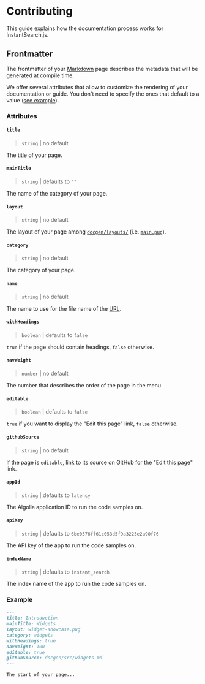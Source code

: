 # Contributing

This guide explains how the documentation process works for InstantSearch.js.

## Frontmatter

The frontmatter of your [Markdown](https://en.wikipedia.org/wiki/Markdown) page describes the metadata that will be generated at compile time.

We offer several attributes that allow to customize the rendering of your documentation or guide. You don't need to specify the ones that default to a value ([see example](#example)).

### Attributes

#### `title`

> `string` | no default

The title of your page.

#### `mainTitle`

> `string` | defaults to `""`

The name of the category of your page.

#### `layout`

> `string` | no default

The layout of your page among [`docgen/layouts/`](layouts/) (i.e. [`main.pug`](layouts/main.pug)).

#### `category`

> `string` | no default

The category of your page.

#### `name`

> `string` | no default

The name to use for the file name of the [URL](https://en.wikipedia.org/wiki/URL).

#### `withHeadings`

> `boolean` | defaults to `false`

`true` if the page should contain headings, `false` otherwise.

#### `navWeight`

> `number` | no default

The number that describes the order of the page in the menu.

#### `editable`

> `boolean` | defaults to `false`

`true` if you want to display the "Edit this page" link, `false` otherwise.

#### `githubSource`

> `string` | no default

If the page is `editable`, link to its source on GitHub for the "Edit this page" link.

#### `appId`

> `string` | defaults to `latency`

The Algolia application ID to run the code samples on.

#### `apiKey`

> `string` | defaults to `6be0576ff61c053d5f9a3225e2a90f76`

The API key of the app to run the code samples on.

#### `indexName`

> `string` | defaults to `instant_search`

The index name of the app to run the code samples on.

### Example

```markdown
---
title: Introduction
mainTitle: Widgets
layout: widget-showcase.pug
category: widgets
withHeadings: true
navWeight: 100
editable: true
githubSource: docgen/src/widgets.md
---

The start of your page...
```
